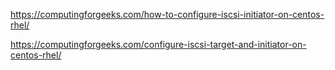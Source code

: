 https://computingforgeeks.com/how-to-configure-iscsi-initiator-on-centos-rhel/

https://computingforgeeks.com/configure-iscsi-target-and-initiator-on-centos-rhel/
